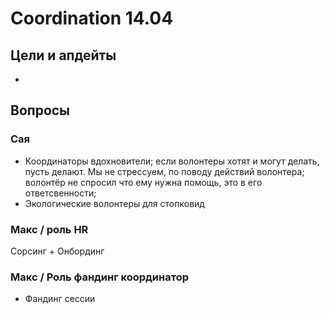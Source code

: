 # Coordination 14.04

## Цели и апдейты

* 
## Вопросы

### Сая

* Координаторы вдохновители; если волонтеры хотят и могут делать, пусть делают.                      Мы не стрессуем, по поводу действий волонтера; волонтёр не спросил что ему нужна помощь, это в его ответсвенности; 
* Экологические волонтеры для стопковид

### Макс / роль HR

Сорсинг + Онбординг

### Макс / Роль фандинг координатор

+ Фандинг сессии

